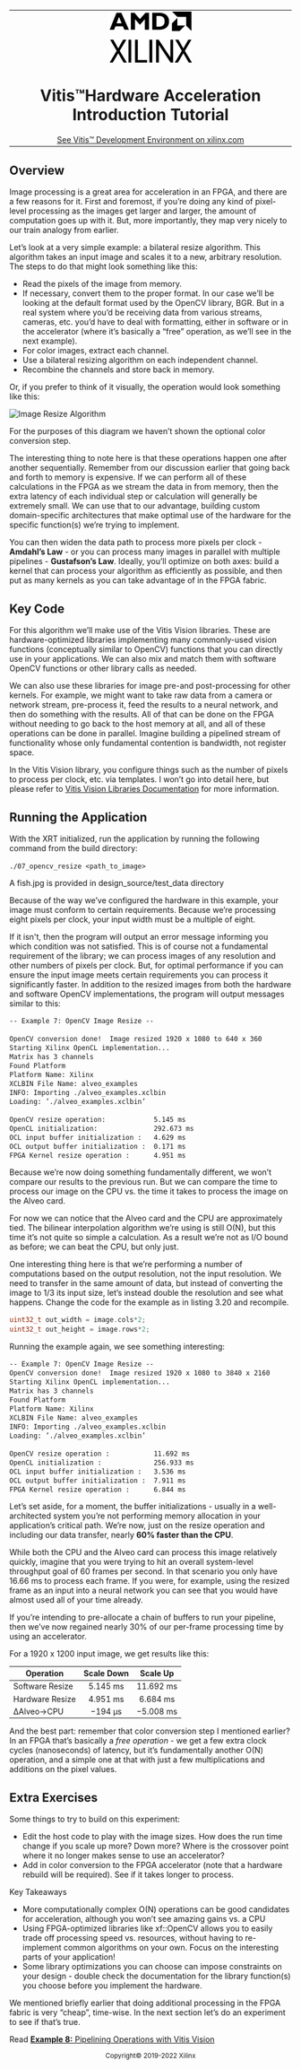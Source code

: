 <table class="sphinxhide" width="100%">
 <tr width="100%">
    <td align="center"><img src="https://raw.githubusercontent.com/Xilinx/Image-Collateral/main/xilinx-logo.png" width="30%"/><h1>Vitis™Hardware Acceleration Introduction Tutorial</h1>
    <a href="https://www.xilinx.com/products/design-tools/vitis.html">See Vitis™ Development Environment on xilinx.com</a>
    </td>
 </tr>
</table>

## Overview

Image processing is a great area for acceleration in an FPGA, and there are a few reasons for it.  First and foremost, if you’re doing any kind of pixel-level processing as the images get larger and larger, the amount of computation goes up with it.  But, more importantly, they map very nicely to our train analogy from earlier.

Let’s look at a very simple example: a bilateral resize algorithm.  This algorithm takes an input image and scales it to a new, arbitrary resolution.  The steps to do that might look something like this:

- Read the pixels of the image from memory.
- If necessary, convert them to the proper format.  In our case we’ll be looking at the default format used
  by the OpenCV library, BGR.  But in a real system where you’d be receiving data from various streams,
  cameras, etc. you’d have to deal with formatting, either in software or in the accelerator (where it’s
  basically a “free” operation, as we’ll see in the next example).
- For color images, extract each channel.
- Use a bilateral resizing algorithm on each independent channel.
- Recombine the channels and store back in memory.

Or, if you prefer to think of it visually, the operation would look something like this:

![Image Resize Algorithm](./images/07-resize-algorithm.jpg)

For the purposes of this diagram we haven’t shown the optional color conversion step.

The interesting thing to note here is that these operations happen one after another sequentially.  Remember
from our discussion earlier that going back and forth to memory is expensive.  If we can perform all of these
calculations in the FPGA as we stream the data in from memory, then the extra latency of each individual step
or calculation will generally be extremely small.  We can use that to our advantage, building custom
domain-specific architectures that make optimal use of the hardware for the specific function(s) we’re trying
to implement.

You can then widen the data path to process more pixels per clock - **Amdahl’s Law** - or you can process
many images in parallel with multiple pipelines - **Gustafson’s Law**.  Ideally, you’ll optimize on both
axes: build a kernel that can process your algorithm as efficiently as possible, and then put as many kernels
as you can take advantage of in the FPGA fabric.

## Key Code

For this algorithm we’ll make use of the Vitis Vision libraries.  These are hardware-optimized libraries
implementing many commonly-used vision functions (conceptually similar to OpenCV) functions that you can
directly use in your applications.  We can also mix and match them with software OpenCV functions or other
library calls as needed.

We can also use these libraries for image pre-and post-processing for other kernels.  For example, we might
want to take raw data from a camera or network stream, pre-process it, feed the results to a neural network,
and  then do something with the results.  All of that can be done on the FPGA without needing to go back to
the host memory at all, and all of these operations can be done in parallel.  Imagine building a pipelined
stream of functionality whose only fundamental contention is bandwidth, not register space.

In the Vitis Vision library, you configure things such as the number of pixels to process per clock, etc. via templates.  I won’t go into detail here, but please refer to [Vitis Vision Libraries Documentation](https://xilinx.github.io/Vitis_Libraries/vision/2020.1/index.html) for more information.

## Running the Application

With the XRT initialized, run the application by running the following command from the build directory:

`./07_opencv_resize <path_to_image>`

A fish.jpg is provided in design_source/test_data directory


Because of the way we’ve configured the hardware in this example, your image must conform to certain requirements.  Because we’re processing eight pixels per clock, your input width must be a multiple of eight.

If it isn't, then the program will output an error message informing you which condition was not satisfied.
This is of course not a fundamental requirement of the library; we can process images of any resolution and
other numbers of pixels per clock.  But, for optimal performance if you can ensure the input image meets
certain requirements you can process it significantly faster.  In addition to the resized images from both
the hardware and software OpenCV implementations, the program will output messages similar to this:

```
-- Example 7: OpenCV Image Resize --

OpenCV conversion done!  Image resized 1920 x 1080 to 640 x 360
Starting Xilinx OpenCL implementation...
Matrix has 3 channels
Found Platform
Platform Name: Xilinx
XCLBIN File Name: alveo_examples
INFO: Importing ./alveo_examples.xclbin
Loading: ’./alveo_examples.xclbin’

OpenCV resize operation:            5.145 ms
OpenCL initialization:              292.673 ms
OCL input buffer initialization :   4.629 ms
OCL output buffer initialization :  0.171 ms
FPGA Kernel resize operation :      4.951 ms
```

Because we’re now doing something fundamentally different, we won’t compare our results to the previous run.  But we can compare the time to process our image on the CPU vs. the time it takes to process the image on the Alveo card.

For now we can notice that the Alveo card and the CPU are approximately tied.  The bilinear interpolation
algorithm we’re using is still O(N), but this time it’s not quite so simple a calculation.  As a result we’re
not as I/O bound as before; we can beat the CPU, but only just.

One interesting thing here is that we’re performing a number of computations based on the output resolution,
not the input resolution.  We need to transfer in the same amount of data, but instead of converting the
image to 1/3 its input size, let’s instead double the resolution and see what happens.  Change the code for
the example as in listing 3.20 and recompile.

```cpp
uint32_t out_width = image.cols*2;
uint32_t out_height = image.rows*2;
```

Running the example again, we see something interesting:

```
-- Example 7: OpenCV Image Resize --
OpenCV conversion done!  Image resized 1920 x 1080 to 3840 x 2160
Starting Xilinx OpenCL implementation...
Matrix has 3 channels
Found Platform
Platform Name: Xilinx
XCLBIN File Name: alveo_examples
INFO: Importing ./alveo_examples.xclbin
Loading: ’./alveo_examples.xclbin’

OpenCV resize operation :           11.692 ms
OpenCL initialization :             256.933 ms
OCL input buffer initialization :   3.536 ms
OCL output buffer initialization :  7.911 ms
FPGA Kernel resize operation :      6.844 ms
```

Let’s set aside, for a moment, the buffer initializations - usually in a well-architected system you’re not
performing memory allocation in your application’s critical path.  We’re now, just on the resize operation
and including our data transfer, nearly **60% faster than the CPU**.

While both the CPU and the Alveo card can process this image relatively quickly, imagine that you were trying
to hit an overall system-level throughput goal of 60 frames per second.  In that scenario you only have 16.66
ms to process each frame. If you were, for example, using the resized frame as an input into a neural network
you can see that you would have almost used all of your time already.

If you’re intending to pre-allocate a chain of buffers to run your pipeline, then we’ve now regained nearly 30% of our per-frame processing time by using an accelerator.

For a 1920 x 1200 input image, we get results like this:

| Operation             |  Scale Down   | Scale Up  |
| --------------------- | :-----------: | :-------: |
| Software Resize       |   5.145 ms    | 11.692 ms |
| Hardware Resize       |   4.951 ms    | 6.684 ms  |
| &Delta;Alveo&rarr;CPU | −194 &micro;s | −5.008 ms |

And the best part: remember that color conversion step I mentioned earlier?  In an FPGA that’s basically a
_free operation_ - we get a few extra clock cycles (nanoseconds) of latency, but it’s fundamentally another
O(N) operation, and a simple one at that with just a few multiplications and additions on the pixel values.

## Extra Exercises

Some things to try to build on this experiment:

- Edit the host code to play with the image sizes.  How does the run time change if you scale up more?  Down
  more?   Where is the crossover point where it no longer makes sense to use an accelerator?
- Add in color conversion to the FPGA accelerator (note that a hardware rebuild will be required).  See if it
  takes longer to process.

Key Takeaways

- More computationally complex O(N) operations can be good candidates for acceleration, although you won’t
  see amazing gains vs. a CPU
- Using FPGA-optimized libraries like xf::OpenCV allows you to easily trade off processing speed vs.
  resources, without having to re-implement common algorithms on your own.  Focus on the interesting parts of
  your application!
- Some library optimizations you can choose can impose constraints on your design - double check the
  documentation for the library function(s) you choose before you implement the hardware.

We mentioned briefly earlier that doing additional processing in the FPGA fabric is very “cheap”, time-wise.  In the next section let’s do an experiment to see if that’s true.

Read [**Example 8:** Pipelining Operations with Vitis Vision](./08-vitis-vision-pipeline.md)

<p align="center"><sup>Copyright&copy; 2019-2022 Xilinx</sup></p>

